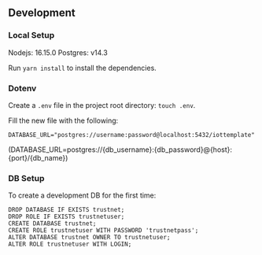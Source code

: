 ## Development
### Local Setup

Nodejs: 16.15.0
Postgres: v14.3

Run `yarn install` to install the dependencies.

### Dotenv

Create a `.env` file in the project root directory: `touch .env`.

Fill the new file with the following:
```
DATABASE_URL="postgres://username:password@localhost:5432/iottemplate"
```
(DATABASE_URL=postgres://{db_username}:{db_password}@{host}:{port}/{db_name})


### DB Setup

To create a development DB for the first time:

```
DROP DATABASE IF EXISTS trustnet;
DROP ROLE IF EXISTS trustnetuser;
CREATE DATABASE trustnet;
CREATE ROLE trustnetuser WITH PASSWORD 'trustnetpass';
ALTER DATABASE trustnet OWNER TO trustnetuser;
ALTER ROLE trustnetuser WITH LOGIN;
```